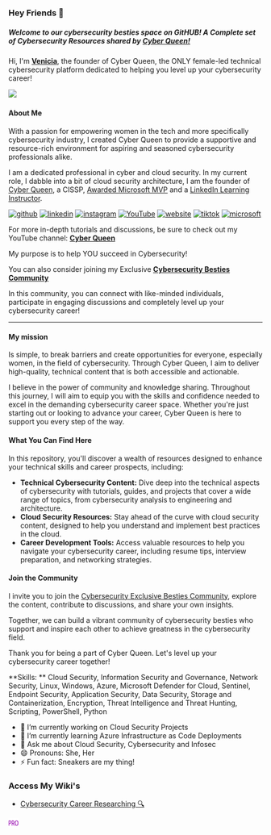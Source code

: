 ### Hey Friends 🌸
##### Welcome to our cybersecurity besties space on GitHUB! A Complete set of Cybersecurity Resources shared by [Cyber Queen!](https://youtu.be/xjm2xrkRP8Y)

Hi, I'm [**Venicia**](https://www.linkedin.com/in/veniciasolomons/), the founder of Cyber Queen, the ONLY female-led technical cybersecurity platform dedicated to helping you level up your cybersecurity career!

![](https://media.licdn.com/dms/image/v2/D4D16AQF3dDFXzOwVaw/profile-displaybackgroundimage-shrink_350_1400/profile-displaybackgroundimage-shrink_350_1400/0/1724242739014?e=1730332800&v=beta&t=oHKwkj3h7Gevd332FSQHp7JFo2lqn63TaREmElGnFaM)

#### About Me

With a passion for empowering women in the tech and more specifically cybersecurity industry, I created Cyber Queen to provide a supportive and resource-rich environment for aspiring and seasoned cybersecurity professionals alike. 

I am a dedicated professional in cyber and cloud security. In my current role, I dabble into a bit of cloud security architecture, I am the founder of [Cyber Queen](https://www.cyberqueen.org), a CISSP, [Awarded Microsoft MVP](https://mvp.microsoft.com/en-US/mvp/profile/af437687-95fb-ed11-8f6d-000d3a560942) and a [LinkedIn Learning Instructor](https://www.linkedin.com/learning/instructors/venicia-solomons?u=0).

[<img src='https://cdn.jsdelivr.net/npm/simple-icons@3.0.1/icons/github.svg' alt='github' height='30'>](https://github.com/yourcybersecuritybestie)  [<img src='https://cdn.jsdelivr.net/npm/simple-icons@3.0.1/icons/linkedin.svg' alt='linkedin' height='30'>](https://www.linkedin.com/in/veniciasolomons/)  [<img src='https://cdn.jsdelivr.net/npm/simple-icons@3.0.1/icons/instagram.svg' alt='instagram' height='30'>](https://www.instagram.com/@cyber.queen_/)  [<img src='https://cdn.jsdelivr.net/npm/simple-icons@3.0.1/icons/youtube.svg' alt='YouTube' height='30'>](https://www.youtube.com/channel/@cyber.queen_)  [<img src='https://cdn.jsdelivr.net/npm/simple-icons@3.0.1/icons/icloud.svg' alt='website' height='30'>](www.cyberqueen.org)  [<img src='https://cdn.jsdelivr.net/npm/simple-icons@3.0.1/icons/tiktok.svg' alt='tiktok' height='30'>](https://www.tiktok.com/@cyber.queen_)  [<img src='https://cdn.jsdelivr.net/npm/simple-icons@3.0.1/icons/microsoft.svg' alt='microsoft' height='30'>](https://mvp.microsoft.com/en-US/MVP/profile/af437687-95fb-ed11-8f6d-000d3a560942)  

For more in-depth tutorials and discussions, be sure to check out my YouTube channel: **[Cyber Queen](https://www.youtube.com/@cyber.queen_)** 

My purpose is to help YOU succeed in Cybersecurity!

You can also consider joining my Exclusive **[Cybersecurity Besties Community](https://www.skool.com/cyberqueen/about)**

In this community, you can connect with like-minded individuals, participate in engaging discussions and completely level up your cybersecurity career! 

***

#### My mission

Is simple, to break barriers and create opportunities for everyone, especially women, in the field of cybersecurity. Through Cyber Queen, I aim to deliver high-quality, technical content that is both accessible and actionable.

I believe in the power of community and knowledge sharing. Throughout this journey, I will aim to equip you with the skills and confidence needed to excel in the demanding cybersecurity career space. Whether you're just starting out or looking to advance your career, Cyber Queen is here to support you every step of the way.

#### What You Can Find Here

In this repository, you'll discover a wealth of resources designed to enhance your technical skills and career prospects, including:

- **Technical Cybersecurity Content:** Dive deep into the technical aspects of cybersecurity with tutorials, guides, and projects that cover a wide range of topics, from cybersecurity analysis to engineering and architecture. 
- **Cloud Security Resources:** Stay ahead of the curve with cloud security content, designed to help you understand and implement best practices in the cloud.
- **Career Development Tools:** Access valuable resources to help you navigate your cybersecurity career, including resume tips, interview preparation, and networking strategies.

#### Join the Community

I invite you to join the [Cybersecurity Exclusive Besties Community](https://www.skool.com/cyberqueen/about), explore the content, contribute to discussions, and share your own insights. 

Together, we can build a vibrant community of cybersecurity besties who support and inspire each other to achieve greatness in the cybersecurity field.

Thank you for being a part of Cyber Queen. Let's level up your cybersecurity career together! 

**Skills: ** Cloud Security, Information Security and Governance, Network Security, Linux, Windows, Azure, Microsoft Defender for Cloud, Sentinel, Endpoint Security, Application Security, Data Security, Storage and Containerization, Encryption, Threat Intelligence and Threat Hunting, Scripting, PowerShell, Python   

- 🔭 I’m currently working on Cloud Security Projects 
- 🌱 I’m currently learning Azure Infrastructure as Code Deployments 
- 💬 Ask me about Cloud Security, Cybersecurity and Infosec 
- 😄 Pronouns: She, Her 
- ⚡ Fun fact: Sneakers are my thing!

### Access My Wiki's
* [Cybersecurity Career Researching 🔍](https://github.com/YourCybersecurityBestie/YourCybersecurityBestie/wiki/Cybersecurity-Career-Researching-%F0%9F%94%8D)

<a href='https://github.com/pricing'><img src='https://raw.githubusercontent.com/acervenky/animated-github-badges/master/assets/pro.gif' width='20' height='20'></a> 


